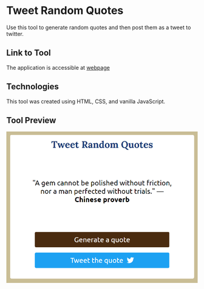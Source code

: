 # Tweet Random Quotes

Use this tool to generate random quotes and then post them as a tweet to twitter.

## Link to Tool

The application is accessible at [webpage](https://wissamfawaz.github.io/tweet-random-quotes/)

## Technologies

This tool was created using HTML, CSS, and vanilla JavaScript.

## Tool Preview

![Game Preview](toolPreview.png)
